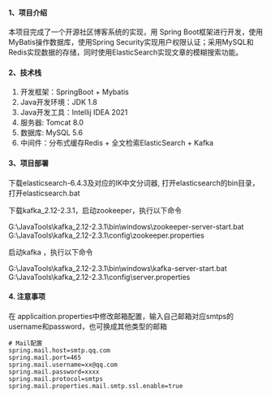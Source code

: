 #### 1、项目介绍

本项目完成了一个开源社区博客系统的实现，用 Spring Boot框架进行开发，使用MyBatis操作数据库，使用Spring Security实现用户权限认证；采用MySQL和Redis实现数据的存储，同时使用ElasticSearch实现文章的模糊搜索功能。

#### 2、技术栈

1.  开发框架：SpringBoot + Mybatis 
2.  Java开发环境：JDK 1.8
3.  Java开发工具：Intellij IDEA 2021
4.  服务器: Tomcat 8.0
5.  数据库: MySQL 5.6
6.  中间件：分布式缓存Redis + 全文检索ElasticSearch + Kafka

#### 3、项目部署

下载elasticsearch-6.4.3及对应的IK中文分词器, 打开elasticsearch的bin目录，打开elasticsearch.bat 

下载kafka_2.12-2.3.1，启动zookeeper，执行以下命令

G:\JavaTools\kafka_2.12-2.3.1\bin\windows\zookeeper-server-start.bat G:\JavaTools\kafka_2.12-2.3.1\config\zookeeper.properties

启动kafka ，执行以下命令

G:\JavaTools\kafka_2.12-2.3.1\bin\windows\kafka-server-start.bat G:\JavaTools\kafka_2.12-2.3.1\config\server.properties

#### 4. 注意事项

在  applicaition.properties中修改邮箱配置，输入自己邮箱对应smtps的username和password，也可换成其他类型的邮箱

```
# Mail配置
spring.mail.host=smtp.qq.com
spring.mail.port=465
spring.mail.username=xx@qq.com
spring.mail.password=xxxx
spring.mail.protocol=smtps
spring.mail.properties.mail.smtp.ssl.enable=true
```



